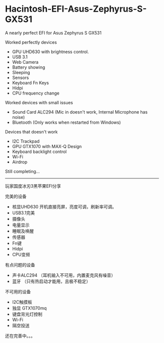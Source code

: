 # Hacintosh-EFI-Asus-Zephyrus-S-GX531
A nearly perfect EFI for Asus Zephyrus S GX531

Worked perfectly devices 

 - GPU UHD630 with brightness control.
 - USB 3.1
 - Web Camera
 - Battery showing
 - Sleeping
 - Sensors
 - Keyboard Fn Keys
 - Hidpi
 - CPU frequency change
 
Worked devices with small issues

 - Sound Card ALC294 (Mic in doesn't work, Internal Microphone has noise)
 - Bluetooth (Only works when restarted from Windows)
 
Devices that doesn't work

 - I2C Trackpad 
 - GPU GTX1070 with MAX-Q Design
 - Keyboard backlight control
 - Wi-Fi
 - Airdrop
 
 Still completing...

---------------------------------------------------------------------------

 玩家国度冰刃3黑苹果EFI分享
 
 完美的设备
 
 - 核显UHD630 开机直接亮屏，亮度可调，刷新率可调。
 - USB3.1完美
 - 摄像头
 - 电量显示
 - 睡眠及唤醒
 - 传感器
 - Fn键
 - Hidpi
 - CPU变频
 
 有点问题的设备
 
  - 声卡ALC294 （耳机输入不可用，内置麦克风有噪音）
  - 蓝牙 （只有热启动才能用，且极不稳定）
  
 不可用的设备
 
  - I2C触摸板
  - 独显 GTX1070mq
  - 键盘背光灯控制
  - Wi-Fi
  - 隔空投送
  
 还在完善中。。。
